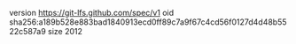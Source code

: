 version https://git-lfs.github.com/spec/v1
oid sha256:a189b528e883bad1840913ecd0ff89c7a9f67c4cd56f0127d4d48b5522c587a9
size 2012
